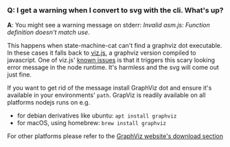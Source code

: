 ### <a id="viz"></a>Q: I get a warning when I convert to svg with the cli. What's up?

**A**: You might see a warning message on stderr:
_Invalid asm.js: Function definition doesn't match use_.

This happens when state-machine-cat can't find a graphviz dot executable. In
these cases it falls back to [viz.js](https://github.com/mdaines/viz.js),
a graphviz version compiled to javascript. One of viz.js'
[known issues](https://github.com/mdaines/viz.js/issues/96) is that it triggers
this scary looking error message in the node runtime. It's harmless and the
svg will come out just fine.

If you want to get rid of the message install GraphViz dot and ensure it's
available in your environments' `path`. GrapViz is readily available on all
platforms nodejs runs on e.g.

- for debian derivatives like ubuntu: `apt install graphviz`
- for macOS, using homebrew: `brew install graphviz`

For other platforms please refer to the [GraphViz website's download section](https://graphviz.gitlab.io/download/)
